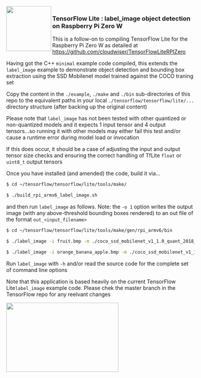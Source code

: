 <img align="left" width="120" height="120" src="https://avatars0.githubusercontent.com/u/15658638?s=200&v=4">

### TensorFlow Lite : label_image object detection on Raspberry Pi Zero W

This is a follow-on to compiling TensorFlow Lite for the Raspberry Pi Zero W as detailed at https://github.com/cloudwiser/TensorFlowLiteRPIZero

Having got the C++ `minimal` example code compiled, this extends the `label_image` example to demonstrate object detection and bounding box extraction using the SSD Mobilenet model trained against the COCO traning set

Copy the content in the `./example`, `./make` and `./bin` sub-directories of this repo to the equivalent paths in your local `./tensorflow/tensorflow/lite/...` directory structure (after backing up the original content)

Please note that `label_image` has not been tested with other quantized or non-quantized models and it expects 1 input tensor and 4 output tensors...so running it with other models may either fail this test and/or cause a runtime error during model load or invocation

If this does occur, it should be a case of adjusting the input and output tensor size checks and ensuring the correct handling of TfLite `float` or `uint8_t` output tensors

Once you have installed (and amended) the code, build it via...

```sh
$ cd ~/tensorflow/tensorflow/lite/tools/make/

$ ./build_rpi_armv6_label_image.sh
```

and then run `label_image` as follows. Note: the `-o 1` option writes the output image (with any above-threshold bounding boxes rendered) to an out file of the format `out_<input_filename>` 

```sh
$ cd ~/tensorflow/tensorflow/lite/tools/make/gen/rpi_armv6/bin

$ ./label_image -i fruit.bmp -m ./coco_ssd_mobilenet_v1_1.0_quant_2018_06_29/detect.tflite -l ./coco_ssd_mobilenet_v1_1.0_quant_2018_06_29/labelmap.txt -v 1

$ ./label_image -i orange_banana_apple.bmp -m ./coco_ssd_mobilenet_v1_1.0_quant_2018_06_29/detect.tflite -l ./coco_ssd_mobilenet_v1_1.0_quant_2018_06_29/labelmap.txt -o 1
```

Run `label_image` with `-h` and/or read the source code for the complete set of command line options

Note that this application is based heavily on the current TensorFlow Lite`label_image` example code. 
Please chek the master branch in the TensorFlow repo for any reelvant changes 


<img align="middle" width="300" height="185" src=./assets/orange_banana_apple.bmp>